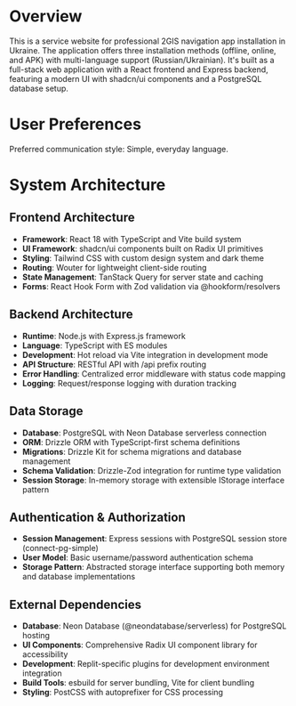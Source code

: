 # Overview

This is a service website for professional 2GIS navigation app installation in Ukraine. The application offers three installation methods (offline, online, and APK) with multi-language support (Russian/Ukrainian). It's built as a full-stack web application with a React frontend and Express backend, featuring a modern UI with shadcn/ui components and a PostgreSQL database setup.

# User Preferences

Preferred communication style: Simple, everyday language.

# System Architecture

## Frontend Architecture
- **Framework**: React 18 with TypeScript and Vite build system
- **UI Framework**: shadcn/ui components built on Radix UI primitives
- **Styling**: Tailwind CSS with custom design system and dark theme
- **Routing**: Wouter for lightweight client-side routing
- **State Management**: TanStack Query for server state and caching
- **Forms**: React Hook Form with Zod validation via @hookform/resolvers

## Backend Architecture
- **Runtime**: Node.js with Express.js framework
- **Language**: TypeScript with ES modules
- **Development**: Hot reload via Vite integration in development mode
- **API Structure**: RESTful API with /api prefix routing
- **Error Handling**: Centralized error middleware with status code mapping
- **Logging**: Request/response logging with duration tracking

## Data Storage
- **Database**: PostgreSQL with Neon Database serverless connection
- **ORM**: Drizzle ORM with TypeScript-first schema definitions
- **Migrations**: Drizzle Kit for schema migrations and database management
- **Schema Validation**: Drizzle-Zod integration for runtime type validation
- **Session Storage**: In-memory storage with extensible IStorage interface pattern

## Authentication & Authorization
- **Session Management**: Express sessions with PostgreSQL session store (connect-pg-simple)
- **User Model**: Basic username/password authentication schema
- **Storage Pattern**: Abstracted storage interface supporting both memory and database implementations

## External Dependencies
- **Database**: Neon Database (@neondatabase/serverless) for PostgreSQL hosting
- **UI Components**: Comprehensive Radix UI component library for accessibility
- **Development**: Replit-specific plugins for development environment integration
- **Build Tools**: esbuild for server bundling, Vite for client bundling
- **Styling**: PostCSS with autoprefixer for CSS processing